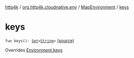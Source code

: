 [http4k](../../index.md) / [org.http4k.cloudnative.env](../index.md) / [MapEnvironment](index.md) / [keys](./keys.md)

# keys

`fun keys(): `[`Set`](https://kotlinlang.org/api/latest/jvm/stdlib/kotlin.collections/-set/index.html)`<`[`String`](https://kotlinlang.org/api/latest/jvm/stdlib/kotlin/-string/index.html)`>` [(source)](https://github.com/http4k/http4k/blob/master/http4k-cloudnative/src/main/kotlin/org/http4k/cloudnative/env/Environment.kt#L79)

Overrides [Environment.keys](../-environment/keys.md)

